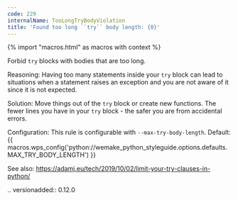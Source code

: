 ```yaml
---
code: 229
internalName: TooLongTryBodyViolation
title: 'Found too long ``try`` body length: {0}'
---
```


{% import "macros.html" as macros with context %}

Forbid `try` blocks with bodies that are too long.

Reasoning: Having too many statements inside your `try` block can lead
to situations when a statement raises an exception and you are not aware
of it since it is not expected.

Solution: Move things out of the `try` block or create new functions.
The fewer lines you have in your `try` block - the safer you are from
accidental errors.

Configuration: This rule is configurable with `--max-try-body-length`.
Default:
{{ macros.wps_config('python://wemake_python_styleguide.options.defaults.MAX_TRY_BODY_LENGTH') }}

See also:
https://adamj.eu/tech/2019/10/02/limit-your-try-clauses-in-python/

.. versionadded:: 0.12.0